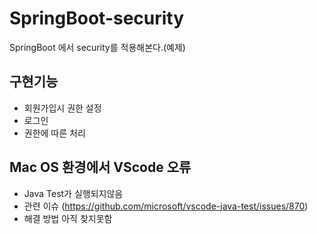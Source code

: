 # SpringBoot-security
SpringBoot 에서 security를 적용해본다.(예제)

## 구현기능

* 회원가입시 권한 설정
* 로그인
* 권한에 따른 처리

## Mac OS 환경에서 VScode 오류
* Java Test가 실행되지않음
* 관련 이슈 (https://github.com/microsoft/vscode-java-test/issues/870)
* 해결 방법 아직 찾지못함
